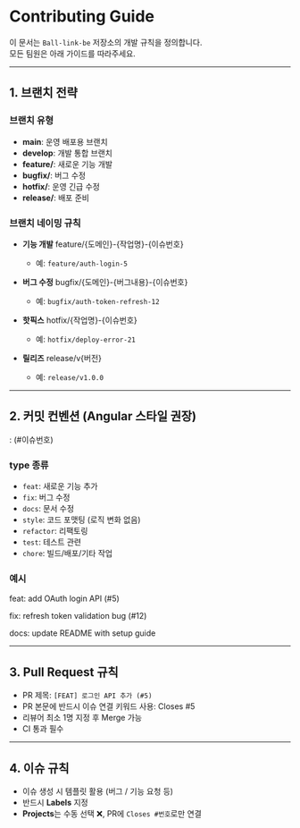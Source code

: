 # Contributing Guide

이 문서는 `Ball-link-be` 저장소의 개발 규칙을 정의합니다.  
모든 팀원은 아래 가이드를 따라주세요.

---

## 1. 브랜치 전략

### 브랜치 유형
- **main**: 운영 배포용 브랜치
- **develop**: 개발 통합 브랜치
- **feature/**: 새로운 기능 개발
- **bugfix/**: 버그 수정
- **hotfix/**: 운영 긴급 수정
- **release/**: 배포 준비

### 브랜치 네이밍 규칙
- **기능 개발**
feature/{도메인}-{작업명}-{이슈번호}

  - 예: `feature/auth-login-5`

- **버그 수정**
bugfix/{도메인}-{버그내용}-{이슈번호}

  - 예: `bugfix/auth-token-refresh-12`

- **핫픽스**
hotfix/{작업명}-{이슈번호}

  - 예: `hotfix/deploy-error-21`

- **릴리즈**
release/v{버전}

  - 예: `release/v1.0.0`

---

## 2. 커밋 컨벤션 (Angular 스타일 권장)

<type>: <subject> (#이슈번호)

### type 종류
- `feat`: 새로운 기능 추가
- `fix`: 버그 수정
- `docs`: 문서 수정
- `style`: 코드 포맷팅 (로직 변화 없음)
- `refactor`: 리팩토링
- `test`: 테스트 관련
- `chore`: 빌드/배포/기타 작업

### 예시
feat: add OAuth login API (#5)


fix: refresh token validation bug (#12)


docs: update README with setup guide

---

## 3. Pull Request 규칙
- PR 제목: `[FEAT] 로그인 API 추가 (#5)`
- PR 본문에 반드시 이슈 연결 키워드 사용:
Closes #5
- 리뷰어 최소 1명 지정 후 Merge 가능
- CI 통과 필수

---


## 4. 이슈 규칙
- 이슈 생성 시 템플릿 활용 (버그 / 기능 요청 등)
- 반드시 **Labels** 지정
- **Projects**는 수동 선택 ❌, PR에 `Closes #번호`로만 연결
